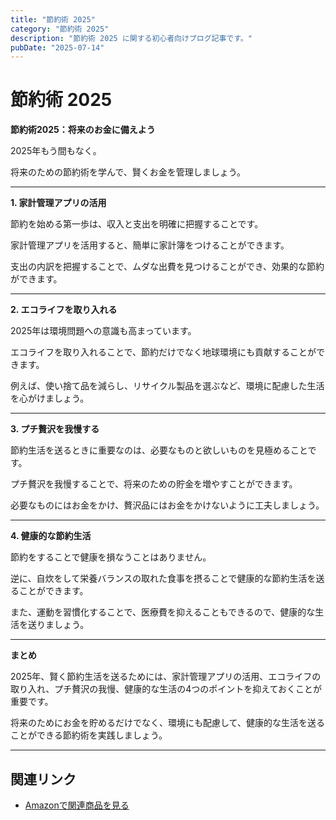 ```yaml
---
title: "節約術 2025"
category: "節約術 2025"
description: "節約術 2025 に関する初心者向けブログ記事です。"
pubDate: "2025-07-14"
---
```


# 節約術 2025

**節約術2025：将来のお金に備えよう**

2025年もう間もなく。

将来のための節約術を学んで、賢くお金を管理しましょう。



---

**1. 家計管理アプリの活用**

節約を始める第一歩は、収入と支出を明確に把握することです。

家計管理アプリを活用すると、簡単に家計簿をつけることができます。

支出の内訳を把握することで、ムダな出費を見つけることができ、効果的な節約ができます。



---

**2. エコライフを取り入れる**

2025年は環境問題への意識も高まっています。

エコライフを取り入れることで、節約だけでなく地球環境にも貢献することができます。

例えば、使い捨て品を減らし、リサイクル製品を選ぶなど、環境に配慮した生活を心がけましょう。



---

**3. プチ贅沢を我慢する**

節約生活を送るときに重要なのは、必要なものと欲しいものを見極めることです。

プチ贅沢を我慢することで、将来のための貯金を増やすことができます。

必要なものにはお金をかけ、贅沢品にはお金をかけないように工夫しましょう。



---

**4. 健康的な節約生活**

節約をすることで健康を損なうことはありません。

逆に、自炊をして栄養バランスの取れた食事を摂ることで健康的な節約生活を送ることができます。

また、運動を習慣化することで、医療費を抑えることもできるので、健康的な生活を送りましょう。



---

**まとめ**

2025年、賢く節約生活を送るためには、家計管理アプリの活用、エコライフの取り入れ、プチ贅沢の我慢、健康的な生活の4つのポイントを抑えておくことが重要です。

将来のためにお金を貯めるだけでなく、環境にも配慮して、健康的な生活を送ることができる節約術を実践しましょう。



---

## 関連リンク

- [Amazonで関連商品を見る](https://www.amazon.co.jp/s?k=%E7%AF%80%E7%B4%84%E8%A1%93+2025&tag=autowritehubai-22)
